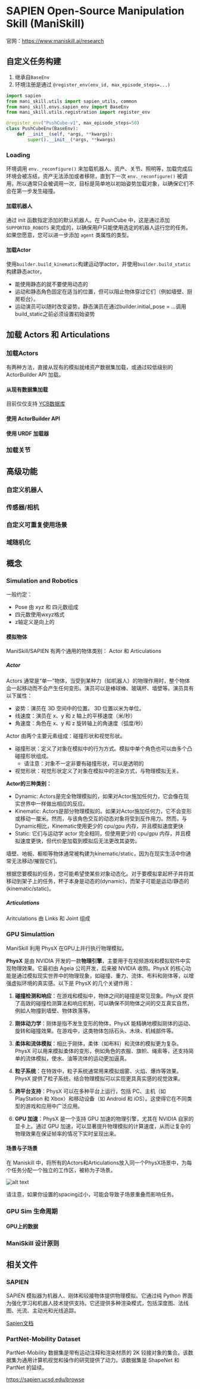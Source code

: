 # SAPIEN Open-Source Manipulation Skill (ManiSkill)

官网：https://www.maniskill.ai/research

## 自定义任务构建

1. 继承自`BaseEnv`
2. 环境注册是通过 `@register_env(env_id, max_episode_steps=...)`

```python
import sapien
from mani_skill.utils import sapien_utils, common
from mani_skill.envs.sapien_env import BaseEnv
from mani_skill.utils.registration import register_env

@register_env("PushCube-v1", max_episode_steps=50)
class PushCubeEnv(BaseEnv):
    def __init__(self, *args, **kwargs):
        super().__init__(*args, **kwargs)
```

### Loading

环境调用 `env._reconfigure()` 来加载机器人、资产、关节、照明等，加载完成后环境会被冻结，资产无法添加或者移除，直到下一次 `env._reconfigure()` 被调用，所以通常只会被调用一次，目标是简单地以初始姿势加载对象，以确保它们不会在第一步发生碰撞。

#### 加载机器人

通过 init 函数指定添加的默认机器人。在 PushCube 中，这是通过添加 `SUPPORTED_ROBOTS` 来完成的，以确保用户只能使用选定的机器人运行您的任务。如果您愿意，您可以进一步添加 `agent` 类属性的类型。



#### 加载Actor

使用`builder.build_kinematic`构建运动学actor，并使用`builder.build_static`构建静态actor。

- 能使用静态的就不要使用动态的
- 运动和静态角色固定在适当的位置，但可以阻止物体穿过它们（例如墙壁、厨房柜台）。
- 运动演员可以随时改变姿势。静态演员在通过builder.initial_pose = ...调用build_static之前必须设置初始姿势



## 加载 Actors 和 Articulations

### 加载Actors

有两种方法，直接从现有的模拟就绪资产数据集加载，或通过较低级别的 ActorBuilder API 加载。

#### 从现有数据集加载

目前仅仅支持 [YCB数据库](https://www.ycbbenchmarks.com/)


#### 使用 ActorBuilder API


#### 使用 URDF 加载器




### 加载关节


## 高级功能



### 自定义机器人



### 传感器/相机





### 自定义可重复使用场景



### 域随机化


## 概念

### Simulation and Robotics

一般约定：

- Pose 由 xyz 和 四元数组成
- 四元数使用wxyz格式
- z轴定义是向上的

#### 模拟物体

ManiSkill/SAPIEN 有两个通用的物体类别： Actor 和 Articulations 

##### Actor

Actors 通常是“单一”物体，当受到某种力（如机器人）的物理作用时，整个物体会一起移动而不会产生任何变形。演员可以是棒球棒、玻璃杯、墙壁等。演员具有以下属性：


- 姿势：演员在 3D 空间中的位置。 3D 位置以米为单位。
- 线速度：演员在 x、y 和 z 轴上的平移速度（米/秒）
- 角速度：角色在 x、y 和 z 旋转轴上的角速度（弧度/秒）


Actor 由两个主要元素组成：碰撞形状和视觉形状。

- 碰撞形状：定义了对象在模拟中的行为方式。模拟中单个角色也可以由多个凸碰撞形状组成。
    - 请注意：对象不一定非要有碰撞形状，可以是透明的
- 视觉形状：视觉形状定义了对象在模拟中的渲染方式，与物理模拟无关。

**Actor的三种类别：**
- Dynamic: Actors是完全物理模拟的，如果对Actor施加任何力，它会像在现实世界中一样做出相应的反应。
- Kinematic: Actors是部分物理模拟的。如果对Actor施加任何力，它不会变形或移动一厘米。然而，与该角色交互的动态对象将受到反作用力。然而，与Dynamic相比，Kinematic使用更少的 cpu/gpu 内存，并且模拟速度更快
- Static: 它们与运动学 actor 完全相同，但使用更少的 cpu/gpu 内存，并且模拟速度更快，但代价是加载到模拟后无法更改其姿势。


墙壁、地板、橱柜等物体通常被构建为kinematic/static，因为在现实生活中你通常无法移动/摧毁它们。

根据您要模拟的任务，您可能希望使某些对象动态化。对于要模拟拿起杯子并将其移动到架子上的任务，杯子本身是动态的(dynamic)，而架子可能是运动/静态的(kinematic/static)。

##### Articulations

Aritculations 由 Links 和 Joint 组成


### GPU Simulattion

ManiSkill 利用 PhysX 在GPU上并行执行物理模拟。

**PhysX** 是由 NVIDIA 开发的一款**物理引擎**，主要用于在视频游戏和模拟软件中实现物理效果。它最初由 Ageia 公司开发，后来被 NVIDIA 收购。PhysX 的核心功能是通过模拟现实世界中的物理现象，如碰撞、重力、流体、布料和刚体等，以增强虚拟环境的真实感。以下是 PhysX 的几个关键作用：

1. **碰撞检测和响应**：在游戏和模拟中，物体之间的碰撞是常见现象。PhysX 提供了高效的碰撞检测算法和响应机制，可以确保不同物体之间的交互真实自然，例如人物撞到墙壁、物体跌落等。

2. **刚体动力学**：刚体是指不发生变形的物体，PhysX 能精确地模拟刚体的运动、旋转和碰撞效果。在游戏中，这类物体包括石头、木块、机械部件等。

3. **柔体和流体模拟**：相比于刚体，柔体（如布料）和流体的模拟更为复杂。PhysX 可以用来模拟柔体的变形，例如角色的衣服、旗帜、绳索等，还支持简单的流体模拟，使水、油等流体的运动更加逼真。

4. **粒子系统**：在特效中，粒子系统通常用来模拟烟雾、火焰、爆炸等效果。PhysX 提供了粒子系统，结合物理模拟可以实现更具真实感的视觉效果。

5. **跨平台支持**：PhysX 可以在多种平台上运行，包括 PC、主机（如 PlayStation 和 Xbox）和移动设备（如 Android 和 iOS）。这使得它在不同类型的游戏和应用中广泛应用。

6. **GPU 加速**：PhysX 是一个支持 GPU 加速的物理引擎，尤其在 NVIDIA 自家的显卡上。通过 GPU 加速，可以显著提升物理模拟的计算速度，从而让复杂的物理效果在保证帧率的情况下实时呈现出来。

#### 场景与子场景

在 Maniskill 中，将所有的Actors和Articulations放入同一个PhysX场景中，为每个任务分配一个独立的工作区，被称为子场景。

![alt text](assets/physx_scene_subscene_relationship.png)

请注意，如果你设置的spacing过小，可能会导致子场景重叠而影响任务。


### GPU Sim 生命周期


#### GPU上的数据

### ManiSkill 设计原则


## 相关文件

### SAPIEN

SAPIEN 模拟器为机器人、刚体和铰接物体提供物理模拟。它通过纯 Python 界面为强化学习和机器人技术提供支持。它还提供多种渲染模式，包括深度图、法线图、光流、主动光和光线追踪。

[Sapien文档](https://sapien-sim.github.io/docs/user_guide/getting_started/installation.html)

### PartNet-Mobility Dataset

PartNet-Mobility 数据集是带有运动注释和渲染材质的 2K 铰接对象的集合。该数据集为通用计算机视觉和操作的研究提供了动力。该数据集是 ShapeNet 和 PartNet 的延续。

https://sapien.ucsd.edu/browse